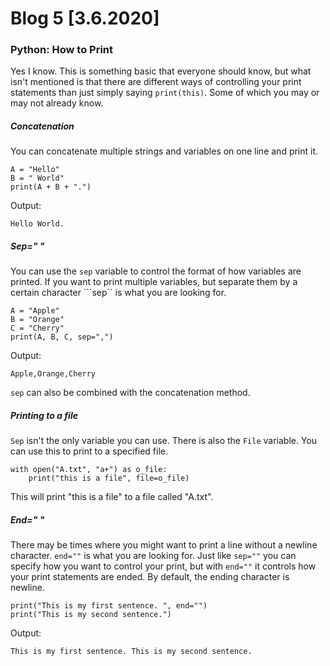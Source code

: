 
# Blog 5 [3.6.2020] 

### Python: How to Print
Yes I know. This is something basic that everyone should know, but what isn't mentioned is that there are different ways of controlling your print statements than just simply saying ```print(this)```. Some of which you may or may not already know. 

##### Concatenation
You can concatenate multiple strings and variables on one line and print it.
```
A = "Hello"
B = " World"
print(A + B + ".")
```
Output:
```
Hello World.
```
##### Sep=" "
You can use the ```sep``` variable to control the format of how variables are printed. If you want to print multiple variables, but separate them by a certain character ```sep`` is what you are looking for.
```
A = "Apple"
B = "Orange"
C = "Cherry"
print(A, B, C, sep=",")
```
Output:
```
Apple,Orange,Cherry
```
```sep``` can also be combined with the concatenation method.
##### Printing to a file
```Sep``` isn't the only variable you can use. There is also the ```File``` variable. You can use this to print to a specified file.
```
with open("A.txt", "a+") as o_file:
	print("this is a file", file=o_file)
```
This will print "this is a file" to a file called "A.txt".
##### End=" "
There may be times where you might want to print a line without a newline character. ```end=""``` is what you are looking for. Just like ```sep=""``` you can specify how you want to control your print, but with ```end=""``` it controls how your print statements are ended. By default, the ending character is newline.
```
print("This is my first sentence. ", end="")
print("This is my second sentence.")
```
Output:
```
This is my first sentence. This is my second sentence.
```
